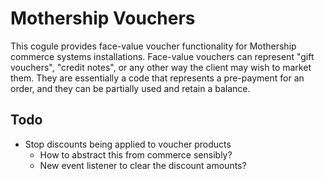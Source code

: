 # Mothership Vouchers

This cogule provides face-value voucher functionality for Mothership commerce systems installations. Face-value vouchers can represent "gift vouchers", "credit notes", or any other way the client may wish to market them. They are essentially a code that represents a pre-payment for an order, and they can be partially used and retain a balance.

## Todo

- Stop discounts being applied to voucher products
	- How to abstract this from commerce sensibly?
	- New event listener to clear the discount amounts?

